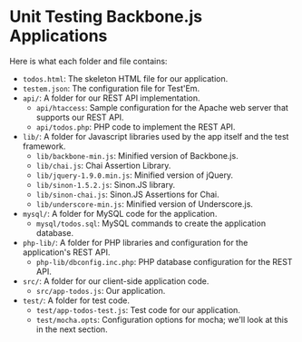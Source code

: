 # Unit Testing Backbone.js Applications

Here is what each folder and file contains:

* `todos.html`: The skeleton HTML file for our application.
* `testem.json`: The configuration file for Test'Em.
* `api/`: A folder for our REST API implementation.
  * `api/htaccess`: Sample configuration for the Apache web server that supports our REST API.
  * `api/todos.php`: PHP code to implement the REST API.
* `lib/`: A folder for Javascript libraries used by the app itself and the test framework.
  * `lib/backbone-min.js`: Minified version of Backbone.js.
  * `lib/chai.js`: Chai Assertion Library.
  * `lib/jquery-1.9.0.min.js`: Minified version of jQuery.
  * `lib/sinon-1.5.2.js`: Sinon.JS library.
  * `lib/sinon-chai.js`: Sinon.JS Assertions for Chai.
  * `lib/underscore-min.js`: Minified version of Underscore.js.
* `mysql/`: A folder for MySQL code for the application.
  * `mysql/todos.sql`: MySQL commands to create the application database.
* `php-lib/`: A folder for PHP libraries and configuration for the application's REST API.
  * `php-lib/dbconfig.inc.php`: PHP database configuration for the REST API.
* `src/`: A folder for our client-side application code.
  * `src/app-todos.js`: Our application.
* `test/`: A folder for test code.
  * `test/app-todos-test.js`: Test code for our application.
  * `test/mocha.opts`: Configuration options for mocha; we'll look at this in the next section.
